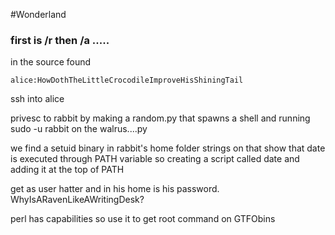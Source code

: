 #Wonderland

### first is /r then /a .....

in the source found
```
alice:HowDothTheLittleCrocodileImproveHisShiningTail
```
ssh into alice

privesc to rabbit by making a random.py that spawns a shell and running sudo -u rabbit on the walrus....py

we find a setuid binary in rabbit's home folder strings on that show that date is executed through PATH variable so creating a script called date and adding it at the top of PATH

get as user hatter and in his home is his password.
WhyIsARavenLikeAWritingDesk?

perl has capabilities so use it to get root command on GTFObins
